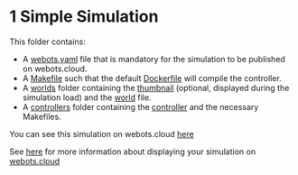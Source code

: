 # 1 Simple Simulation
This folder contains:
 - A [webots.yaml](webots.yaml) file that is mandatory for the simulation to be published on webots.cloud.
 - A [Makefile](Makefile) such that the default [Dockerfile](https://github.com/cyberbotics/webots/blob/master/resources/web/server/config/simulation/docker/Dockerfile.default) will compile the controller.
 - A [worlds](worlds) folder containing the [thumbnail](worlds/.panda.jpg) (optional, displayed during the simulation load) and the [world](worlds/panda.wbt) file.
 - A [controllers](controllers) folder containing the [controller](controllers/panda_arm_demo.c) and the necessary Makefiles.

You can see this simulation on webots.cloud [here](https://webots.cloud/run?version=R2022b&url=https://github.com/cyberbotics/webots-cloud-simulation-demos/blob/main/1_simple_simulation/worlds/panda.wbt)

See [here](https://cyberbotics.com/doc/guide/webots-cloud#publish-cloud-based-simulations) for more information about displaying your simulation on [webots.cloud](https://webots.cloud/)
